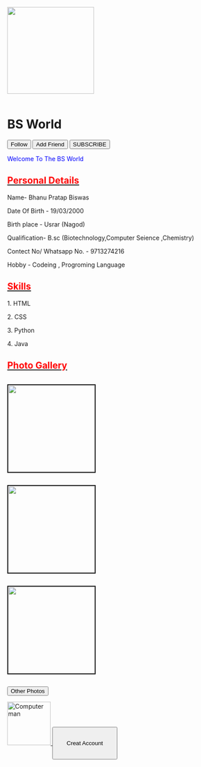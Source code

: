  <!DOCTYPE html>
<html>
<head>
</head>
<body>
	<div class="separator" style="clear: both;"><a href="https://1.bp.blogspot.com/-oZja74H8JwM/YDUM8zobrYI/AAAAAAAAiB0/kkeqN97JWzskjrgWQ3zo3FDZpdF7O6vigCLcBGAsYHQ/s960/bss.jpg" style="display: block; padding: 1em 0; text-align: laft; "><img alt="" border="0" width="200" data-original-height="200" data-original-width="150" src="https://1.bp.blogspot.com/-oZja74H8JwM/YDUM8zobrYI/AAAAAAAAiB0/kkeqN97JWzskjrgWQ3zo3FDZpdF7O6vigCLcBGAsYHQ/s200/bss.jpg"/></a></div>
	<h1>BS World</h1>
	<a href="https://www.instagram.com/__itz__bhanu__/"><button>Follow</button></a>
	<a href="https://www.facebook.com/bhanu.biswas.10/"><button>Add Friend</button></a>
  <a href="https://www.youtube.com/channel/UCUhn614yQ4SxD9vdvzcP38Q"><button>SUBSCRIBE</button></a>
	<p style="color: blue;"> Welcome To The BS World</p>
	<u><h2 style="color: red;">Personal Details</h2></u>
  <p> Name- Bhanu Pratap Biswas
	<p>Date Of Birth - 19/03/2000</p>
	<p>Birth place - Usrar (Nagod)</p>
  <p> Qualification- B.sc (Biotechnology,Computer Seience ,Chemistry)</p>
  <p> Contect No/ Whatsapp No. - 9713274216</p>
  <p> Hobby - Codeing , Progroming Language</p>
  <u><h2 style="color:red;"> Skills </h2></u>
  <p> 1. HTML</p>
   <p> 2. CSS</p>
  <p> 3. Python</p>
  <p> 4. Java</p>
  <u><h2 style="color:red;"> Photo Gallery </h2><u>
    <div class="separator" style="clear: both;"><a href="https://1.bp.blogspot.com/-WI2_0cjalHg/YDUSUg87HVI/AAAAAAAAiB8/5cwtHHmCL1wuAuctoRzRs0bXENBBlZZ4ACLcBGAsYHQ/s815/bjj.jpg" style="display: block; padding: 1em 0; text-align: laft; "><img alt="" border="2" height="200" data-original-height="100" data-original-width="50" src="https://1.bp.blogspot.com/-WI2_0cjalHg/YDUSUg87HVI/AAAAAAAAiB8/5cwtHHmCL1wuAuctoRzRs0bXENBBlZZ4ACLcBGAsYHQ/s320/bjj.jpg"/></a></div>
    <div class="separator" style="clear: both;"><a href="https://1.bp.blogspot.com/-DJqxLXVLmZQ/YDUSY_s4QrI/AAAAAAAAiCA/o81UCOtlbkEGbHgPo0xWhkzYNg9gnte6QCLcBGAsYHQ/s900/bjjj.jpg" style="display: block; padding: 1em 0; text-align: laft; "><img alt="" border="2" height="200" data-original-height="100" data-original-width="50" src="https://1.bp.blogspot.com/-DJqxLXVLmZQ/YDUSY_s4QrI/AAAAAAAAiCA/o81UCOtlbkEGbHgPo0xWhkzYNg9gnte6QCLcBGAsYHQ/s320/bjjj.jpg"/></a></div><div class="separator" style="clear: both;"><a href="https://1.bp.blogspot.com/-q8CgqU3me24/YDYTYM_ZWdI/AAAAAAAAiE4/jIKeP2S15jY2arDpmeSQIRDTnsiQlm2VQCPcBGAsYHg/s2400/InShot_20210213_143022795.jpg" style="display: block; padding: 1em 0; text-align: left; "><img alt="" border="2" height="200" data-original-height="200" data-original-width="150" src="https://1.bp.blogspot.com/-q8CgqU3me24/YDYTYM_ZWdI/AAAAAAAAiE4/jIKeP2S15jY2arDpmeSQIRDTnsiQlm2VQCPcBGAsYHg/s320/InShot_20210213_143022795.jpg"/></a></div>
    <p style="color: blue;"><a href="https://www.instagram.com/__itz__bhanu__/"><button>Other Photos</button></a></p>
    <CENTER><a href=""></a></CENTER>
	  <img src="https://i.pinimg.com/originals/39/6d/8c/396d8cf19235b7b437d1067045a63b5a.gif" alt="Computer man" style="width:100px;height:100px;">
    <a href="singup page.html"> <button style="width: 150px; height: 75px;">Creat Account </button></a>


    
    
    


</body>
</html>
